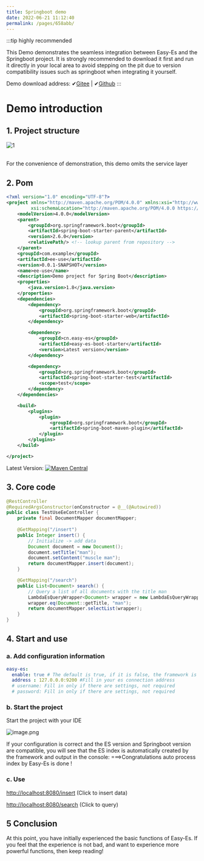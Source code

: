 ```yaml
---
title: Springboot demo
date: 2022-06-21 11:12:40
permalink: /pages/658abb/
---
```

:::tip highly recommended

This Demo demonstrates the seamless integration between Easy-Es and the Springboot project. It is strongly recommended to download it first and run it directly in your local area to avoid stepping on the pit due to version compatibility issues such as springboot when integrating it yourself.

Demo download address: ✔[Gitee](https://gitee.com/easy-es/easy-es-springboot-demo) | ✔[Github](https://github.com/xpc1024/easy-es-springboot-demo-en)
:::

# Demo introduction

## 1. Project structure

![1](https://iknow.hs.net/e562a309-8526-4964-9250-b87ad02545e0.png)

<br />
For the convenience of demonstration, this demo omits the service layer

## 2. Pom

````xml
<?xml version="1.0" encoding="UTF-8"?>
<project xmlns="http://maven.apache.org/POM/4.0.0" xmlns:xsi="http://www.w3.org/2001/XMLSchema-instance"
         xsi:schemaLocation="http://maven.apache.org/POM/4.0.0 https://maven.apache.org/xsd/maven-4.0.0.xsd">
    <modelVersion>4.0.0</modelVersion>
    <parent>
        <groupId>org.springframework.boot</groupId>
        <artifactId>spring-boot-starter-parent</artifactId>
        <version>2.6.0</version>
        <relativePath/> <!-- lookup parent from repository -->
    </parent>
    <groupId>com.example</groupId>
    <artifactId>ee-use</artifactId>
    <version>0.0.1-SNAPSHOT</version>
    <name>ee-use</name>
    <description>Demo project for Spring Boot</description>
    <properties>
        <java.version>1.8</java.version>
    </properties>
    <dependencies>
        <dependency>
            <groupId>org.springframework.boot</groupId>
            <artifactId>spring-boot-starter-web</artifactId>
        </dependency>

        <dependency>
            <groupId>cn.easy-es</groupId>
            <artifactId>easy-es-boot-starter</artifactId>
            <version>Latest version</version>
        </dependency>

        <dependency>
            <groupId>org.springframework.boot</groupId>
            <artifactId>spring-boot-starter-test</artifactId>
            <scope>test</scope>
        </dependency>
    </dependencies>

    <build>
        <plugins>
            <plugin>
                <groupId>org.springframework.boot</groupId>
                <artifactId>spring-boot-maven-plugin</artifactId>
            </plugin>
        </plugins>
    </build>

</project>

````

Latest Version: [![Maven Central](https://img.shields.io/github/v/release/xpc1024/easy-es?include_prereleases&logo=xpc&style=plastic)](https://search.maven.org/search?q=g:io.github.xpc1024%20a:easy-*)

## 3. Core code

````java
@RestController
@RequiredArgsConstructor(onConstructor = @__(@Autowired))
public class TestUseEeController {
    private final DocumentMapper documentMapper;
    
    @GetMapping("/insert")
    public Integer insert() {
        // Initialize -> add data
        Document document = new Document();
        document.setTitle("man");
        document.setContent("muscle man");
        return documentMapper.insert(document);
    }

    @GetMapping("/search")
    public List<Document> search() {
        // Query a list of all documents with the title man
        LambdaEsQueryWrapper<Document> wrapper = new LambdaEsQueryWrapper<>();
        wrapper.eq(Document::getTitle, "man");
        return documentMapper.selectList(wrapper);
    }
}
````

## 4. Start and use

### a. Add configuration information
````yaml
easy-es:
  enable: true # The default is true, if it is false, the framework is considered not to be enabled
  address : 127.0.0.0:9200 #Fill in your es connection address
  # username: Fill in only if there are settings, not required
  # password: Fill in only if there are settings, not required
````
### b. Start the project
Start the project with your IDE
<br />

![image.png](https://iknow.hs.net/b6d12f86-58db-45ad-af05-29ab9b398614.png)

If your configuration is correct and the ES version and Springboot version are compatible, you will see that the ES index is automatically created by the framework and output in the console:
===>Congratulations auto process index by Easy-Es is done !

### c. Use

[http://localhost:8080/insert](http://localhost:8080/insert) (Click to insert data)

[http://localhost:8080/search](http://localhost:8080/search) (Click to query)

## 5 Conclusion

At this point, you have initially experienced the basic functions of Easy-Es. If you feel that the experience is not bad, and want to experience more powerful functions, then keep reading!